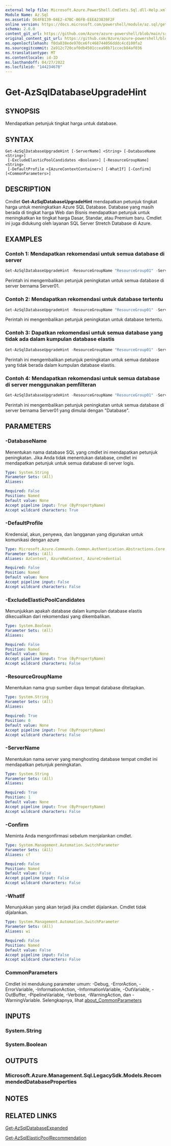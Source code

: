 ```yaml
---
external help file: Microsoft.Azure.PowerShell.Cmdlets.Sql.dll-Help.xml
Module Name: Az.Sql
ms.assetid: D64FB139-04E2-47BC-86FB-EEEA23839F2F
online version: https://docs.microsoft.com/powershell/module/az.sql/get-azsqldatabaseupgradehint
schema: 2.0.0
content_git_url: https://github.com/Azure/azure-powershell/blob/main/src/Sql/Sql/help/Get-AzSqlDatabaseUpgradeHint.md
original_content_git_url: https://github.com/Azure/azure-powershell/blob/main/src/Sql/Sql/help/Get-AzSqlDatabaseUpgradeHint.md
ms.openlocfilehash: f0da838ede970ce6fc468744056dddc4cd100fa2
ms.sourcegitcommit: 2a912c720caf0db4501ccea98b71ccecb84af036
ms.translationtype: MT
ms.contentlocale: id-ID
ms.lasthandoff: 04/27/2022
ms.locfileid: "144234678"
---
```

# Get-AzSqlDatabaseUpgradeHint

## SYNOPSIS
Mendapatkan petunjuk tingkat harga untuk database.

## SYNTAX

```
Get-AzSqlDatabaseUpgradeHint [-ServerName] <String> [-DatabaseName <String>]
 [-ExcludeElasticPoolCandidates <Boolean>] [-ResourceGroupName] <String>
 [-DefaultProfile <IAzureContextContainer>] [-WhatIf] [-Confirm] [<CommonParameters>]
```

## DESCRIPTION
Cmdlet **Get-AzSqlDatabaseUpgradeHint** mendapatkan petunjuk tingkat harga untuk meningkatkan Azure SQL Database.
Database yang masih berada di tingkat harga Web dan Bisnis mendapatkan petunjuk untuk meningkatkan ke tingkat harga Dasar, Standar, atau Premium baru.
Cmdlet ini juga didukung oleh layanan SQL Server Stretch Database di Azure.

## EXAMPLES

### Contoh 1: Mendapatkan rekomendasi untuk semua database di server
```powershell
Get-AzSqlDatabaseUpgradeHint -ResourceGroupName "ResourceGroup01" -ServerName "Server01"
```

Perintah ini mengembalikan petunjuk peningkatan untuk semua database di server bernama Server01.

### Contoh 2: Mendapatkan rekomendasi untuk database tertentu
```powershell
Get-AzSqlDatabaseUpgradeHint -ResourceGroupName "ResourceGroup01" -ServerName "Server01" -DatabaseName "Database01"
```

Perintah ini mengembalikan petunjuk peningkatan untuk database tertentu.

### Contoh 3: Dapatkan rekomendasi untuk semua database yang tidak ada dalam kumpulan database elastis
```powershell
Get-AzSqlDatabaseUpgradeHint -ResourceGroupName "ResourceGroup01" -ServerName "Server01" -ExcludeElasticPoolCandidates $True
```

Perintah ini mengembalikan petunjuk peningkatan untuk semua database yang tidak berada dalam kumpulan database elastis.

### Contoh 4: Mendapatkan rekomendasi untuk semua database di server menggunakan pemfilteran
```powershell
Get-AzSqlDatabaseUpgradeHint -ResourceGroupName "ResourceGroup01" -ServerName "Server01" -DatabaseName "Database*"
```

Perintah ini mengembalikan petunjuk peningkatan untuk semua database di server bernama Server01 yang dimulai dengan "Database".

## PARAMETERS

### -DatabaseName
Menentukan nama database SQL yang cmdlet ini mendapatkan petunjuk peningkatan.
Jika Anda tidak menentukan database, cmdlet ini mendapatkan petunjuk untuk semua database di server logis.

```yaml
Type: System.String
Parameter Sets: (All)
Aliases:

Required: False
Position: Named
Default value: None
Accept pipeline input: True (ByPropertyName)
Accept wildcard characters: True
```

### -DefaultProfile
Kredensial, akun, penyewa, dan langganan yang digunakan untuk komunikasi dengan azure

```yaml
Type: Microsoft.Azure.Commands.Common.Authentication.Abstractions.Core.IAzureContextContainer
Parameter Sets: (All)
Aliases: AzContext, AzureRmContext, AzureCredential

Required: False
Position: Named
Default value: None
Accept pipeline input: False
Accept wildcard characters: False
```

### -ExcludeElasticPoolCandidates
Menunjukkan apakah database dalam kumpulan database elastis dikecualikan dari rekomendasi yang dikembalikan.

```yaml
Type: System.Boolean
Parameter Sets: (All)
Aliases:

Required: False
Position: Named
Default value: None
Accept pipeline input: True (ByPropertyName)
Accept wildcard characters: False
```

### -ResourceGroupName
Menentukan nama grup sumber daya tempat database ditetapkan.

```yaml
Type: System.String
Parameter Sets: (All)
Aliases:

Required: True
Position: 0
Default value: None
Accept pipeline input: True (ByPropertyName)
Accept wildcard characters: False
```

### -ServerName
Menentukan nama server yang menghosting database tempat cmdlet ini mendapatkan petunjuk peningkatan.

```yaml
Type: System.String
Parameter Sets: (All)
Aliases:

Required: True
Position: 1
Default value: None
Accept pipeline input: True (ByPropertyName)
Accept wildcard characters: False
```

### -Confirm
Meminta Anda mengonfirmasi sebelum menjalankan cmdlet.

```yaml
Type: System.Management.Automation.SwitchParameter
Parameter Sets: (All)
Aliases: cf

Required: False
Position: Named
Default value: False
Accept pipeline input: False
Accept wildcard characters: False
```

### -WhatIf
Menunjukkan yang akan terjadi jika cmdlet dijalankan.
Cmdlet tidak dijalankan.

```yaml
Type: System.Management.Automation.SwitchParameter
Parameter Sets: (All)
Aliases: wi

Required: False
Position: Named
Default value: False
Accept pipeline input: False
Accept wildcard characters: False
```

### CommonParameters
Cmdlet ini mendukung parameter umum: -Debug, -ErrorAction, -ErrorVariable, -InformationAction, -InformationVariable, -OutVariable, -OutBuffer, -PipelineVariable, -Verbose, -WarningAction, dan -WarningVariable. Selengkapnya, lihat [about_CommonParameters](http://go.microsoft.com/fwlink/?LinkID=113216)

## INPUTS

### System.String

### System.Boolean

## OUTPUTS

### Microsoft.Azure.Management.Sql.LegacySdk.Models.RecommendedDatabaseProperties

## NOTES

## RELATED LINKS

[Get-AzSqlDatabaseExpanded](./Get-AzSqlDatabaseExpanded.md)

[Get-AzSqlElasticPoolRecommendation](./Get-AzSqlElasticPoolRecommendation.md)


